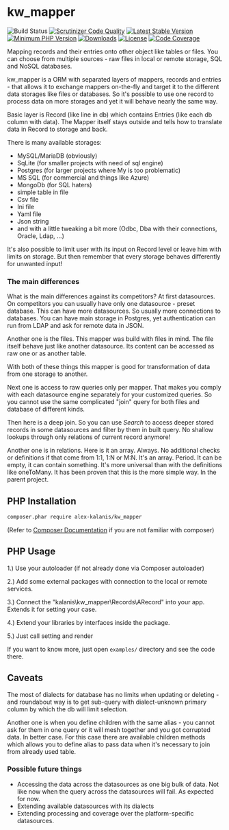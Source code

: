 # kw_mapper

![Build Status](https://github.com/alex-kalanis/kw_mapper/actions/workflows/code_checks.yml/badge.svg)
[![Scrutinizer Code Quality](https://scrutinizer-ci.com/g/alex-kalanis/kw_mapper/badges/quality-score.png?b=master)](https://scrutinizer-ci.com/g/alex-kalanis/kw_mapper/?branch=master)
[![Latest Stable Version](https://poser.pugx.org/alex-kalanis/kw_mapper/v/stable.svg?v=1)](https://packagist.org/packages/alex-kalanis/kw_mapper)
[![Minimum PHP Version](https://img.shields.io/badge/php-%3E%3D%207.4-8892BF.svg)](https://php.net/)
[![Downloads](https://img.shields.io/packagist/dt/alex-kalanis/kw_mapper.svg?v1)](https://packagist.org/packages/alex-kalanis/kw_mapper)
[![License](https://poser.pugx.org/alex-kalanis/kw_mapper/license.svg?v=1)](https://packagist.org/packages/alex-kalanis/kw_mapper)
[![Code Coverage](https://scrutinizer-ci.com/g/alex-kalanis/kw_mapper/badges/coverage.png?b=master&v=1)](https://scrutinizer-ci.com/g/alex-kalanis/kw_mapper/?branch=master)

Mapping records and their entries onto other object like tables or files. You can choose
from multiple sources - raw files in local or remote storage, SQL and NoSQL databases.

kw_mapper is a ORM with separated layers of mappers, records and entries - that allows
it to exchange mappers on-the-fly and target it to the different data storages like files
or databases. So it's possible to use one record to process data on more storages and yet
it will behave nearly the same way.

Basic layer is Record (like line in db) which contains Entries (like each db column with
data). The Mapper itself stays outside and tells how to translate data in Record to storage
and back.

There is many available storages:

 - MySQL/MariaDB (obviously)
 - SqLite (for smaller projects with need of sql engine)
 - Postgres (for larger projects where My is too problematic)
 - MS SQL (for commercial and things like Azure)
 - MongoDb (for SQL haters)
 - simple table in file
 - Csv file
 - Ini file
 - Yaml file
 - Json string
 - and with a little tweaking a bit more (Odbc, Dba with their connections, Oracle, Ldap, ...)

It's also possible to limit user with its input on Record level or leave him with limits on
storage. But then remember that every storage behaves differently for unwanted input!

### The main differences

What is the main differences against its competitors? At first datasources.
On competitors you can usually have only one datasource - preset database.
This can have more datasources. So usually more connections to databases.
You can have main storage in Postgres, yet authentication can run from LDAP
and ask for remote data in JSON.

Another one is the files. This mapper was build with files in mind. The file
itself behave just like another datasource. Its content can be accessed
as raw one or as another table.

With both of these things this mapper is good for transformation of data from
one storage to another.

Next one is access to raw queries only per mapper. That makes you comply with
each datasource engine separately for your customized queries. So you cannot
use the same complicated "join" query for both files and database of different
kinds.

Then here is a deep join. So you can use *Search* to access deeper stored
records in some datasources and filter by them in built query. No shallow
lookups through only relations of current record anymore!

Another one is in relations. Here is it an array. Always. No additional checks
or definitions if that come from 1:1, 1:N or M:N. It's an array. Period.
It can be empty, it can contain something. It's more universal than with
the definitions like oneToMany. It has been proven that this is the more
simple way. In the parent project.

## PHP Installation

```bash
composer.phar require alex-kalanis/kw_mapper
```

(Refer to [Composer Documentation](https://github.com/composer/composer/blob/master/doc/00-intro.md#introduction) if you are not
familiar with composer)


## PHP Usage

1.) Use your autoloader (if not already done via Composer autoloader)

2.) Add some external packages with connection to the local or remote services.

3.) Connect the "kalanis\kw_mapper\Records\ARecord" into your app. Extends it for setting your case.

4.) Extend your libraries by interfaces inside the package.

5.) Just call setting and render

If you want to know more, just open ```examples/``` directory and see the code there.

## Caveats

The most of dialects for database has no limits when updating or deleting - and
roundabout way is to get sub-query with dialect-unknown primary column
by which the db will limit selection.

Another one is when you define children with the same alias - you cannot ask for
them in one query or it will mesh together and you got corrupted data. In better
case. For this case there are available children methods which allows you to define
alias to pass data when it's necessary to join from already used table. 

### Possible future things

- Accessing the data across the datasources as one big bulk of data. Not like
  now when the query across the datasources will fail. As expected for now.
- Extending available datasources with its dialects
- Extending processing and coverage over the platform-specific datasources.
